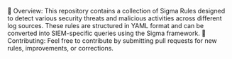 📌 Overview:
This repository contains a collection of Sigma Rules designed to detect various security threats and malicious activities across different log sources. These rules are structured in YAML format and can be converted into SIEM-specific queries using the Sigma framework.
🚀 Contributing:
Feel free to contribute by submitting pull requests for new rules, improvements, or corrections.
